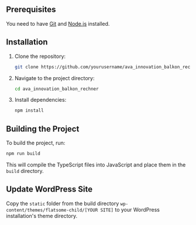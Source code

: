 ## Prerequisites

You need to have [Git](https://git-scm.com/) and [Node.js](https://nodejs.org/) installed.

## Installation

1. Clone the repository:
    ```bash
    git clone https://github.com/yourusername/ava_innovation_balkon_rechner.git
    ```
2. Navigate to the project directory:
    ```bash
    cd ava_innovation_balkon_rechner
    ```
3. Install dependencies:
    ```bash
    npm install
    ```


## Building the Project

To build the project, run:
```bash
npm run build
```

This will compile the TypeScript files into JavaScript and place them in the `build` directory.

## Update WordPress Site

Copy the `static` folder from the build directory `wp-content/themes/flatsome-child/[YOUR SITE]` to your WordPress installation's theme directory.